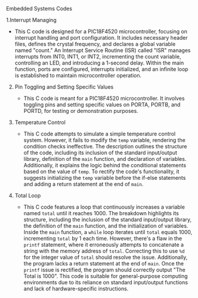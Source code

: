 Embedded Systems Codes

1.Interrupt Managing
  - This C code is designed for a PIC18F4520 microcontroller, focusing on interrupt handling and port configuration. It includes necessary header files, defines the crystal frequency,
 and declares a global variable named "count." An Interrupt Service Routine (ISR) called "ISR" manages interrupts from INT0, INT1, or INT2, incrementing the count variable, controlling an LED,
 and introducing a 1-second delay. Within the main function, ports are configured, interrupts initialized, and an infinite loop is established to maintain microcontroller operation.

2. Pin Toggling and Setting Specific Values
   - This C code is meant for a PIC18F4520 microcontroller. It involves toggling pins and setting specific values on PORTA, PORTB, and PORTD, for testing or demonstration purposes.

3. Temperature Control
   - This C code attempts to simulate a simple temperature control system. However, it fails to modify the `temp` variable, rendering the condition checks ineffective.
     The description outlines the structure of the code, including its inclusion of the standard input/output library, definition of the `main` function, and declaration of variables.
     Additionally, it explains the logic behind the conditional statements based on the value of `temp`. To rectify the code's functionality, it suggests initializing the `temp` variable before the if-else statements and adding a return statement at the end of `main`.

4. Total Loop
   - This C code features a loop that continuously increases a variable named `total` until it reaches 1000. The breakdown highlights its structure, including the inclusion of the standard input/output library,
     the definition of the `main` function, and the initialization of variables. Inside the `main` function, a `while` loop iterates until `total` equals 1000, incrementing `total` by 1 each time.
     However, there's a flaw in the `printf` statement, where it erroneously attempts to concatenate a string with the memory address of `total`. Correcting this to use `%d` for the integer value of `total` should resolve the issue.
     Additionally, the program lacks a return statement at the end of `main`. Once the `printf` issue is rectified, the program should correctly output "The Total is 1000". This code is suitable for general-purpose computing environments
     due to its reliance on standard input/output functions and lack of hardware-specific instructions.
